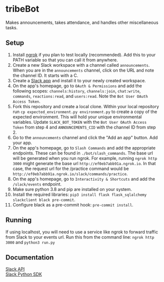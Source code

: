 # tribeBot
Makes announcements, takes attendance, and handles other miscellaneous tasks.

## Setup
1. Install [ngrok](https://ngrok.com/download) if you plan to test locally (recommended). Add this to your PATH variable so that you can call it from anywhere.
2. Create a new Slack workspace with a channel called `announcements`. When you are in the `announcements` channel, click on the URL and note the channel ID. It starts with a C.
3. Create a [Slack app](https://api.slack.com/apps) and install it to your newly created workspace.
4. On the app's homepage, go to `OAuth & Permissions` and add the following scopes: `channels:history`, `channels:join`, `chat:write`, `commands`, `reactions:read`, and `users:read`. Note the `Bot User OAuth Access Token`.
5. Fork this repository and create a local clone. Within your local repository run `cp expected_environment.py environment.py` to create a copy of the expected environment. This will hold your unique environmental variables. Update `SLACK_BOT_TOKEN` with the `Bot User OAuth Access Token` from step 4 and `ANNOUNCEMENTS_CID` with the channel ID from step 2.
6. Go to the `announcements` channel and click the "Add an app" button. Add your app.
7. On the app's homepage, go to `Slash Commands` and add the appropriate endpoints. These can be found in `./bot/slash_commands`. The base url will be generated when you run ngrok. For example, running `ngrok http 3000` might generate the base url `http://ef0eb7abb91a.ngrok.io`. In that case, the request url for the /practice command would be `http://ef0eb7abb91a.ngrok.io/slack/commands/practice`.
8. On the app's homepage, go to `Interactivity & Shortcuts` and add the `/slack/events` endpoint.
9. Make sure python 3.8 and pip are installed on your system.
10. Install the required libraries: `pip3 install flask flask_sqlalchemy slackclient black pre-commit`.
11. Configure black as a pre-commit hook: `pre-commit install`.

## Running
If using localhost, you will need to use a service like ngrok to forward traffic from Slack to your events url.
Run this from the command line: `ngrok http 3000` and `python3 run.py`

## Documentation
[Slack API](https://api.slack.com)  
[Slack Python SDK](https://slack.dev/python-slackclient/)
